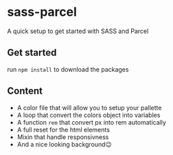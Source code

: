 # sass-parcel
A quick setup to get started with SASS and Parcel

## Get started
run `npm install` to download the packages

## Content
- A color file that will allow you to setup your pallette
- A loop that convert the colors object into variables
- A function `rem` that convert px into rem automatically
- A full reset for the html elements
- Mixin that handle responsivness
- And a nice looking background😉
